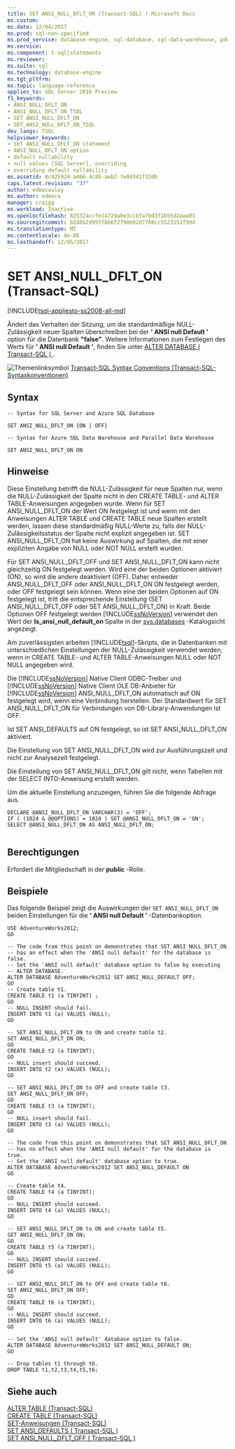 ```yaml
---
title: SET ANSI_NULL_DFLT_ON (Transact-SQL) | Microsoft Docs
ms.custom: 
ms.date: 12/04/2017
ms.prod: sql-non-specified
ms.prod_service: database-engine, sql-database, sql-data-warehouse, pdw
ms.service: 
ms.component: t-sql|statements
ms.reviewer: 
ms.suite: sql
ms.technology: database-engine
ms.tgt_pltfrm: 
ms.topic: language-reference
applies_to: SQL Server 2016 Preview
f1_keywords:
- ANSI_NULL_DFLT_ON
- ANSI_NULL_DFLT_ON_TSQL
- SET ANSI_NULL_DFLT_ON
- SET_ANSI_NULL_DFLT_ON_TSQL
dev_langs: TSQL
helpviewer_keywords:
- SET ANSI_NULL_DFLT_ON statement
- ANSI_NULL_DFLT_ON option
- default nullability
- null values [SQL Server], overriding
- overriding default nullability
ms.assetid: 8c925924-a466-4c8b-aeb2-7e0d341f32db
caps.latest.revision: "37"
author: edmacauley
ms.author: edmaca
manager: craigg
ms.workload: Inactive
ms.openlocfilehash: 82532accfe14729a0e3ccbfa7bd3f1b55d2aaa01
ms.sourcegitcommit: b2d8a2d95ffbb6f2f98692d7760cc5523151f99d
ms.translationtype: MT
ms.contentlocale: de-DE
ms.lasthandoff: 12/05/2017
---
```

# <a name="set-ansinulldflton-transact-sql"></a>SET ANSI_NULL_DFLT_ON (Transact-SQL)
[!INCLUDE[tsql-appliesto-ss2008-all-md](../../includes/tsql-appliesto-ss2008-all-md.md)]

  Ändert das Verhalten der Sitzung, um die standardmäßige NULL-Zulässigkeit neuer Spalten überschreiben bei der **' ANSI null Default '** option für die Datenbank **"false"**. Weitere Informationen zum Festlegen des Werts für **' ANSI null Default '**, finden Sie unter [ALTER DATABASE &#40; Transact-SQL &#41; ](../../t-sql/statements/alter-database-transact-sql.md).  
  
 ![Themenlinksymbol](../../database-engine/configure-windows/media/topic-link.gif "Topic link icon") [Transact-SQL Syntax Conventions (Transact-SQL-Syntaxkonventionen)](../../t-sql/language-elements/transact-sql-syntax-conventions-transact-sql.md)  

## <a name="syntax"></a>Syntax

```
-- Syntax for SQL Server and Azure SQL Database

SET ANSI_NULL_DFLT_ON {ON | OFF}
```

```
-- Syntax for Azure SQL Data Warehouse and Parallel Data Warehouse

SET ANSI_NULL_DFLT_ON ON
```

## <a name="remarks"></a>Hinweise  
 Diese Einstellung betrifft die NULL-Zulässigkeit für neue Spalten nur, wenn die NULL-Zulässigkeit der Spalte nicht in den CREATE TABLE- und ALTER TABLE-Anweisungen angegeben wurde. Wenn für SET ANSI_NULL_DFLT_ON der Wert ON festgelegt ist und wenn mit den Anweisungen ALTER TABLE und CREATE TABLE neue Spalten erstellt werden, lassen diese standardmäßig NULL-Werte zu, falls der NULL-Zulässigkeitsstatus der Spalte nicht explizit angegeben ist. SET ANSI_NULL_DFLT_ON hat keine Auswirkung auf Spalten, die mit einer expliziten Angabe von NULL oder NOT NULL erstellt wurden.  
  
 Für SET ANSI_NULL_DFLT_OFF und SET ANSI_NULL_DFLT_ON kann nicht gleichzeitig ON festgelegt werden. Wird eine der beiden Optionen aktiviert (ON), so wird die andere deaktiviert (OFF). Daher entweder ANSI_NULL_DFLT_OFF oder ANSI_NULL_DFLT_ON ON festgelegt werden, oder OFF festgelegt sein können. Wenn eine der beiden Optionen auf ON festgelegt ist, tritt die entsprechende Einstellung (SET ANSI_NULL_DFLT_OFF oder SET ANSI_NULL_DFLT_ON) in Kraft. Beide Optionen OFF festgelegt werden [!INCLUDE[ssNoVersion](../../includes/ssnoversion-md.md)] verwendet den Wert der **Is_ansi_null_default_on** Spalte in der [sys.databases](../../relational-databases/system-catalog-views/sys-databases-transact-sql.md) -Katalogsicht angezeigt.  
  
 Am zuverlässigsten arbeiten [!INCLUDE[tsql](../../includes/tsql-md.md)]-Skripts, die in Datenbanken mit unterschiedlichen Einstellungen der NULL-Zulässigkeit verwendet werden, wenn in CREATE TABLE- und ALTER TABLE-Anweisungen NULL oder NOT NULL angegeben wird.  
  
 Die [!INCLUDE[ssNoVersion](../../includes/ssnoversion-md.md)] Native Client ODBC-Treiber und [!INCLUDE[ssNoVersion](../../includes/ssnoversion-md.md)] Native Client OLE DB-Anbieter für [!INCLUDE[ssNoVersion](../../includes/ssnoversion-md.md)] ANSI_NULL_DFLT_ON automatisch auf ON festgelegt wird, wenn eine Verbindung herstellen. Der Standardwert für SET ANSI_NULL_DFLT_ON für Verbindungen von DB-Library-Anwendungen ist OFF.  
  
 Ist SET ANSI_DEFAULTS auf ON festgelegt, so ist SET ANSI_NULL_DFLT_ON aktiviert.  
  
 Die Einstellung von SET ANSI_NULL_DFLT_ON wird zur Ausführungszeit und nicht zur Analysezeit festgelegt.  
  
 Die Einstellung von SET ANSI_NULL_DFLT_ON gilt nicht, wenn Tabellen mit der SELECT INTO-Anweisung erstellt werden.  
  
 Um die aktuelle Einstellung anzuzeigen, führen Sie die folgende Abfrage aus.  
  
```  
DECLARE @ANSI_NULL_DFLT_ON VARCHAR(3) = 'OFF';  
IF ( (1024 & @@OPTIONS) = 1024 ) SET @ANSI_NULL_DFLT_ON = 'ON';  
SELECT @ANSI_NULL_DFLT_ON AS ANSI_NULL_DFLT_ON;  
  
```  
  
## <a name="permissions"></a>Berechtigungen  
 Erfordert die Mitgliedschaft in der **public** -Rolle.  
  
## <a name="examples"></a>Beispiele  
 Das folgende Beispiel zeigt die Auswirkungen der `SET ANSI_NULL_DFLT_ON` beiden Einstellungen für die **' ANSI null Default '** -Datenbankoption.  
  
```  
USE AdventureWorks2012;  
GO  
  
-- The code from this point on demonstrates that SET ANSI_NULL_DFLT_ON  
-- has an effect when the 'ANSI null default' for the database is false.  
-- Set the 'ANSI null default' database option to false by executing  
-- ALTER DATABASE.  
ALTER DATABASE AdventureWorks2012 SET ANSI_NULL_DEFAULT OFF;  
GO  
-- Create table t1.  
CREATE TABLE t1 (a TINYINT) ;  
GO   
-- NULL INSERT should fail.  
INSERT INTO t1 (a) VALUES (NULL);  
GO  
  
-- SET ANSI_NULL_DFLT_ON to ON and create table t2.  
SET ANSI_NULL_DFLT_ON ON;  
GO  
CREATE TABLE t2 (a TINYINT);  
GO   
-- NULL insert should succeed.  
INSERT INTO t2 (a) VALUES (NULL);  
GO  
  
-- SET ANSI_NULL_DFLT_ON to OFF and create table t3.  
SET ANSI_NULL_DFLT_ON OFF;  
GO  
CREATE TABLE t3 (a TINYINT);  
GO  
-- NULL insert should fail.  
INSERT INTO t3 (a) VALUES (NULL);  
GO  
  
-- The code from this point on demonstrates that SET ANSI_NULL_DFLT_ON   
-- has no effect when the 'ANSI null default' for the database is true.  
-- Set the 'ANSI null default' database option to true.  
ALTER DATABASE AdventureWorks2012 SET ANSI_NULL_DEFAULT ON  
GO  
  
-- Create table t4.  
CREATE TABLE t4 (a TINYINT);  
GO   
-- NULL INSERT should succeed.  
INSERT INTO t4 (a) VALUES (NULL);  
GO  
  
-- SET ANSI_NULL_DFLT_ON to ON and create table t5.  
SET ANSI_NULL_DFLT_ON ON;  
GO  
CREATE TABLE t5 (a TINYINT);  
GO   
-- NULL INSERT should succeed.  
INSERT INTO t5 (a) VALUES (NULL);  
GO  
  
-- SET ANSI_NULL_DFLT_ON to OFF and create table t6.  
SET ANSI_NULL_DFLT_ON OFF;  
GO  
CREATE TABLE t6 (a TINYINT);  
GO   
-- NULL INSERT should succeed.  
INSERT INTO t6 (a) VALUES (NULL);  
GO  
  
-- Set the 'ANSI null default' database option to false.  
ALTER DATABASE AdventureWorks2012 SET ANSI_NULL_DEFAULT ON;  
GO  
  
-- Drop tables t1 through t6.  
DROP TABLE t1,t2,t3,t4,t5,t6;  
```  
  
## <a name="see-also"></a>Siehe auch  
 [ALTER TABLE &#40;Transact-SQL&#41;](../../t-sql/statements/alter-table-transact-sql.md)   
 [CREATE TABLE &#40;Transact-SQL&#41;](../../t-sql/statements/create-table-transact-sql.md)   
 [SET-Anweisungen (Transact-SQL)](../../t-sql/statements/set-statements-transact-sql.md)   
 [SET ANSI_DEFAULTS &#40; Transact-SQL &#41;](../../t-sql/statements/set-ansi-defaults-transact-sql.md)   
 [SET ANSI_NULL_DFLT_OFF &#40; Transact-SQL &#41;](../../t-sql/statements/set-ansi-null-dflt-off-transact-sql.md)  
  
  
